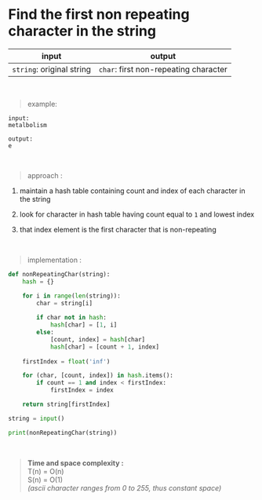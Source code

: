 # Find the first non repeating character in the string

| input | output |
| --- | --- |
| `string`: original string | `char`: first non-repeating character |

<br>

> example:

```
input:
metalbolism

output:
e
```

<br>

> approach :

1. maintain a hash table containing count and index of each character in the string

2. look for character in hash table having count equal to `1` and lowest index

3. that index element is the first character that is non-repeating

<br>

> implementation :

```python
def nonRepeatingChar(string):
    hash = {}

    for i in range(len(string)):
        char = string[i]
        
        if char not in hash:
            hash[char] = [1, i]
        else:
            [count, index] = hash[char]
            hash[char] = [count + 1, index]
    
    firstIndex = float('inf')

    for (char, [count, index]) in hash.items():
        if count == 1 and index < firstIndex:
            firstIndex = index

    return string[firstIndex]

string = input()

print(nonRepeatingChar(string))
```

<br>

> **Time and space complexity :**
<br>T(n) = O(n)
<br>S(n) = O(1)
<br>*(ascii character ranges from 0 to 255, thus constant space)*